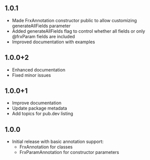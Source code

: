 ## 1.0.1

* Made FrxAnnotation constructor public to allow customizing generateAllFields parameter
* Added generateAllFields flag to control whether all fields or only @frxParam fields are included
* Improved documentation with examples

## 1.0.0+2

* Enhanced documentation
* Fixed minor issues

## 1.0.0+1

* Improve documentation
* Update package metadata
* Add topics for pub.dev listing

## 1.0.0

* Initial release with basic annotation support:
  - FrxAnnotation for classes
  - FrxParamAnnotation for constructor parameters
